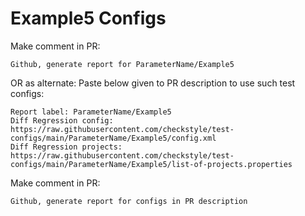 # Example5 Configs
Make comment in PR:
```
Github, generate report for ParameterName/Example5
```
OR as alternate:
Paste below given to PR description to use such test configs:
```
Report label: ParameterName/Example5
Diff Regression config: https://raw.githubusercontent.com/checkstyle/test-configs/main/ParameterName/Example5/config.xml
Diff Regression projects: https://raw.githubusercontent.com/checkstyle/test-configs/main/ParameterName/Example5/list-of-projects.properties
```
Make comment in PR:
```
Github, generate report for configs in PR description
```
